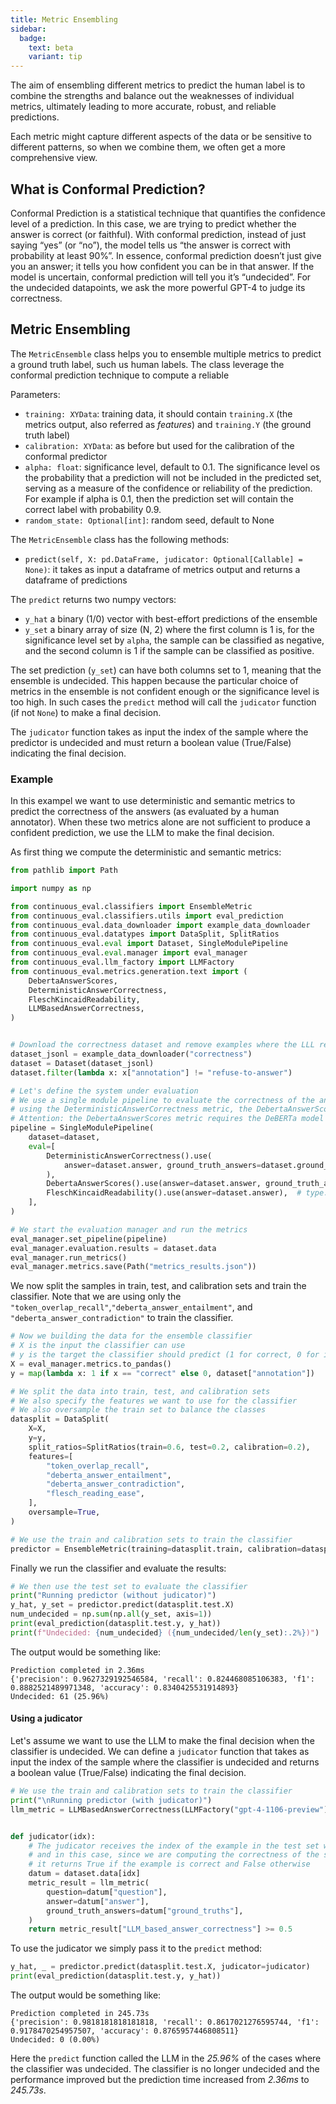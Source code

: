 ```yaml
---
title: Metric Ensembling
sidebar:
  badge:
    text: beta
    variant: tip
---
```



The aim of ensembling different metrics to predict the human label is to combine the strengths and balance out the weaknesses of individual metrics, ultimately leading to more accurate, robust, and reliable predictions. 

Each metric might capture different aspects of the data or be sensitive to different patterns, so when we combine them, we often get a more comprehensive view.

## What is Conformal Prediction?

Conformal Prediction is a statistical technique that quantifies the confidence level of a prediction.
In this case, we are trying to predict whether the answer is correct (or faithful).
With conformal prediction, instead of just saying “yes” (or “no”), the model tells us “the answer is correct with probability at least 90%”.
In essence, conformal prediction doesn’t just give you an answer; it tells you how confident you can be in that answer.
If the model is uncertain, conformal prediction will tell you it’s “undecided”. 
For the undecided datapoints, we ask the more powerful GPT-4 to judge its correctness.

## Metric Ensembling

The `MetricEnsemble` class helps you to ensemble multiple metrics to predict a ground truth label, such us human labels.
The class leverage the conformal prediction technique to compute a reliable 

Parameters:

- `training: XYData`: training data, it should contain `training.X` (the metrics output, also referred as _features_) and `training.Y` (the ground truth label)
- `calibration: XYData`: as before but used for the calibration of the conformal predictor
- `alpha: float`: significance level, default to 0.1. The significance level os the probability that a prediction will not be included in the predicted set, serving as a measure of the confidence or reliability of the prediction. For example if alpha is 0.1, then the prediction set will contain the correct label with probability 0.9.
- `random_state: Optional[int]`: random seed, default to None

The `MetricEnsemble` class has the following methods:

- `predict(self, X: pd.DataFrame, judicator: Optional[Callable] = None)`: it takes as input a dataframe of metrics output and returns a dataframe of predictions

The `predict` returns two numpy vectors:

- `y_hat` a binary (1/0) vector with best-effort predictions of the ensemble
- `y_set` a binary array of size (N, 2) where the first column is 1 is, for the significance level set by `alpha`, the sample can be classified as negative, and the second column is 1 if the sample can be classified as positive.

The set prediction (`y_set`) can have both columns set to 1, meaning that the ensemble is undecided.
This happen because the particular choice of metrics in the ensemble is not confident enough or the significance level is too high.
In such cases the `predict` method will call the `judicator` function (if not `None`) to make a final decision.

The `judicator` function takes as input the index of the sample where the predictor is undecided and must return a boolean value (True/False) indicating the final decision.

### Example

In this exampel we want to use deterministic and semantic metrics to predict the correctness of the answers (as evaluated by a human annotator).
When these two metrics alone are not sufficient to produce a confident prediction, we use the LLM to make the final decision.

As first thing we compute the deterministic and semantic metrics:

```python
from pathlib import Path

import numpy as np

from continuous_eval.classifiers import EnsembleMetric
from continuous_eval.classifiers.utils import eval_prediction
from continuous_eval.data_downloader import example_data_downloader
from continuous_eval.datatypes import DataSplit, SplitRatios
from continuous_eval.eval import Dataset, SingleModulePipeline
from continuous_eval.eval.manager import eval_manager
from continuous_eval.llm_factory import LLMFactory
from continuous_eval.metrics.generation.text import (
    DebertaAnswerScores,
    DeterministicAnswerCorrectness,
    FleschKincaidReadability,
    LLMBasedAnswerCorrectness,
)


# Download the correctness dataset and remove examples where the LLL refused to answer (i.e., said "I don't know")
dataset_jsonl = example_data_downloader("correctness")
dataset = Dataset(dataset_jsonl)
dataset.filter(lambda x: x["annotation"] != "refuse-to-answer")

# Let's define the system under evaluation
# We use a single module pipeline to evaluate the correctness of the answers
# using the DeterministicAnswerCorrectness metric, the DebertaAnswerScores metric, and the FleschKincaidReadability metric
# Attention: the DebertaAnswerScores metric requires the DeBERTa model (slow on CPU)
pipeline = SingleModulePipeline(
    dataset=dataset,
    eval=[
        DeterministicAnswerCorrectness().use(
            answer=dataset.answer, ground_truth_answers=dataset.ground_truths  # type: ignore
        ),
        DebertaAnswerScores().use(answer=dataset.answer, ground_truth_answers=dataset.ground_truths),  # type: ignore
        FleschKincaidReadability().use(answer=dataset.answer),  # type: ignore
    ],
)

# We start the evaluation manager and run the metrics
eval_manager.set_pipeline(pipeline)
eval_manager.evaluation.results = dataset.data
eval_manager.run_metrics()
eval_manager.metrics.save(Path("metrics_results.json"))
```

We now split the samples in train, test, and calibration sets and train the classifier.
Note that we are using only the `"token_overlap_recall"`,`"deberta_answer_entailment"`, and `"deberta_answer_contradiction"` to train the classifier. 

```python
# Now we building the data for the ensemble classifier
# X is the input the classifier can use
# y is the target the classifier should predict (1 for correct, 0 for incorrect)
X = eval_manager.metrics.to_pandas()
y = map(lambda x: 1 if x == "correct" else 0, dataset["annotation"])

# We split the data into train, test, and calibration sets
# We also specify the features we want to use for the classifier
# We also oversample the train set to balance the classes
datasplit = DataSplit(
    X=X,
    y=y,
    split_ratios=SplitRatios(train=0.6, test=0.2, calibration=0.2),
    features=[
        "token_overlap_recall",
        "deberta_answer_entailment",
        "deberta_answer_contradiction",
        "flesch_reading_ease",
    ],
    oversample=True,
)

# We use the train and calibration sets to train the classifier
predictor = EnsembleMetric(training=datasplit.train, calibration=datasplit.calibration)
```

Finally we run the classifier and evaluate the results:

```python
# We then use the test set to evaluate the classifier
print("Running predictor (without judicator)")
y_hat, y_set = predictor.predict(datasplit.test.X)
num_undecided = np.sum(np.all(y_set, axis=1))
print(eval_prediction(datasplit.test.y, y_hat))
print(f"Undecided: {num_undecided} ({num_undecided/len(y_set):.2%})")
```

The output would be something like:

```text
Prediction completed in 2.36ms
{'precision': 0.9627329192546584, 'recall': 0.824468085106383, 'f1': 0.8882521489971348, 'accuracy': 0.8340425531914893}
Undecided: 61 (25.96%)
```

#### Using a judicator

Let's assume we want to use the LLM to make the final decision when the classifier is undecided.
We can define a `judicator` function that takes as input the index of the sample where the classifier is undecided and returns a boolean value (True/False) indicating the final decision.

```python
# We use the train and calibration sets to train the classifier
print("\nRunning predictor (with judicator)")
llm_metric = LLMBasedAnswerCorrectness(LLMFactory("gpt-4-1106-preview"))


def judicator(idx):
    # The judicator receives the index of the example in the test set where the classifier is undecided
    # and in this case, since we are computing the correctness of the sample,
    # it returns True if the example is correct and False otherwise
    datum = dataset.data[idx]
    metric_result = llm_metric(
        question=datum["question"],
        answer=datum["answer"],
        ground_truth_answers=datum["ground_truths"],
    )
    return metric_result["LLM_based_answer_correctness"] >= 0.5
```

To use the judicator we simply pass it to the `predict` method:

```python
y_hat, _ = predictor.predict(datasplit.test.X, judicator=judicator)
print(eval_prediction(datasplit.test.y, y_hat))
```

The output would be something like:

```text
Prediction completed in 245.73s
{'precision': 0.9818181818181818, 'recall': 0.8617021276595744, 'f1': 0.9178470254957507, 'accuracy': 0.8765957446808511}
Undecided: 0 (0.00%)
```

Here the `predict` function called the LLM in the _25.96%_ of the cases where the classifier was undecided.
The classifier is no longer undecided and the performance improved but the prediction time increased from _2.36ms_ to _245.73s_.
